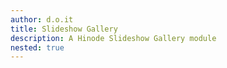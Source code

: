 ```yaml
---
author: d.o.it
title: Slideshow Gallery
description: A Hinode Slideshow Gallery module
nested: true
---
```


